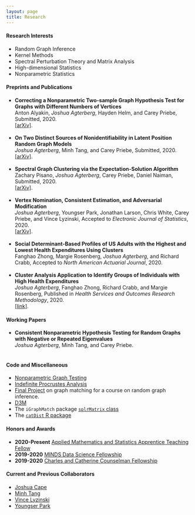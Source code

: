 ```yaml
---
layout: page
title: Research
---
```

<h4>Research Interests</h4>
<ul>
<li>Random Graph Inference</li>
<li>Kernel Methods</li>
<li>Spectral Perturbation Theory and Matrix Analysis</li>
<li>High-dimensional Statistics</li>
<li>Nonparametric Statistics</li>
</ul>

<h4>Preprints and Publications</h4>
<ul>
<li><b>Correcting a Nonparametric Two-sample Graph Hypothesis Test for Graphs with Different Numbers of
Vertices</b><br />
Anton Alyakin, <i>Joshua Agterberg</i>, Hayden Helm, and Carey Priebe, Submitted, 2020.<br />
<a href = "https://arxiv.org/abs/2008.09434">[arXiv]</a>.
</li><br />
<li><b>On Two Distinct Sources of Nonidentifiability in Latent Position Random Graph Models</b> <br />
<i>Joshua Agterberg</i>, Minh Tang, and Carey Priebe, Submitted, 2020.<br />
<a href = "https://arxiv.org/abs/2003.14250">[arXiv]</a>.
</li><br />
<li><b>Spectral Graph Clustering via the Expectation-Solution Algorithm</b> <br />
Zachary Pisano, <i>Joshua Agterberg</i>, Carey Priebe, Daniel Naiman, Submitted, 2020.<br />
<a href = "https://arxiv.org/abs/2003.13462">[arXiv]</a>.
</li><br />
<li><b>Vertex Nomination, Consistent Estimation, and Adversarial Modification</b> <br />
<i>Joshua Agterberg</i>, Youngser Park, Jonathan Larson, Chris White, Carey Priebe, and Vince Lyzinski, Accepted to <i>Electronic Journal  of Statistics</i>, 2020. <br />
<a href="https://arxiv.org/abs/1905.01776">[arXiv]</a>.
</li><br />
<li><b>Social Determinant-Based Profiles of US Adults  with the Highest and Lowest  Health Expenditures Using Clusters
</b> <br />
Fanghao Zhong, Margie Rosenberg, <i>Joshua Agterberg</i>, and Richard Crabb, Accepted to <i>North American Actuarial Journal</i>, 2020.
</li><br />
<li><b>Cluster Analysis Application to Identify Groups of Individuals with High Health Expenditures</b><br />  
<i>Joshua Agterberg</i>, Fanghao Zhong, Richard Crabb, and Margie Rosenberg, Published in <i>Health Services and Outcomes Research Methodology</i>, 2020.<br /> 
<a href="https://link.springer.com/article/10.1007/s10742-020-00214-8">[link]</a>.
</li>
</ul>

<h4>Working Papers</h4>
<ul>
<li><b>Consistent Nonparametric Hypothesis Testing for Random Graphs with Negative or Repeated Eigenvalues</b> <br />
<i>Joshua Agterberg</i>, Minh Tang, and Carey Priebe.<br />
</li><br />
</ul>

<h4>Code and Miscellaneous</h4>
<ul>
<li><a href="https://github.com/jagterberg/nonparGraphTesting">Nonparametric Graph Testing</a></li>
<li><a href="../assets/procrustes_simulation.html">Indefinite Procrustes Analysis</a></li>
<li><a href="../assets/final_project.pdf">Final Project</a> on graph matching for a course on random graph inference.</li>
<li><a href="https://github.com/neurodata/primitives-interfaces">D3M</a></li>
<li>The <code>iGraphMatch</code> package <a href="https://github.com/dpmcsuss/iGraphMatch/tree/dev_splr"><code>splrMatrix</code> class</a></li>
<li>The <a href="https://github.com/jagterberg/catDist"><code>catDist</code> R package</a></li>
</ul>

<h4>Honors and Awards</h4>
<ul>
<li><b>2020-Present</b> <a href="https://engineering.jhu.edu/ams/teaching-fellows-program/">Applied Mathematics and Statistics Apprentice Teaching Fellow</a></li>
<li><b>2019-2020</b> <a href="https://www.minds.jhu.edu/awards/minds-data-science-fellowships/">MINDS Data Science Fellowship</a></li>
<li><b>2019-2020</b> <a href="https://engineering.jhu.edu/ams/fellowship-information/">Charles and Catherine Counselman Fellowship</a></li>
</ul>

<h4>Current and Previous Collaborators</h4>
<ul>
<li><a href = "https://pages.jh.edu/~jcape1/">Joshua Cape</a></li>
<li><a href = "https://minh-tang.github.io/">Minh Tang</a></li>
<li><a href = "http://people.math.umass.edu/~lyzinski/">Vince Lyzinski</a></li>
<li><a href = "http://www.cis.jhu.edu/~parky/">Youngser Park</a></li>
</ul>







